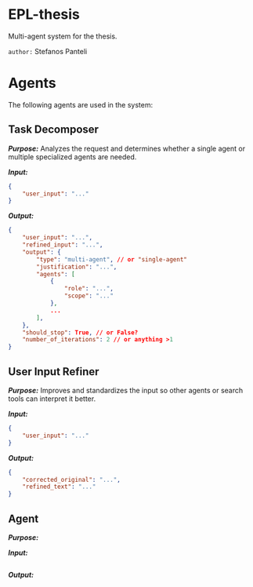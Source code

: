 # EPL-thesis
Multi-agent system for the thesis.

`author:` Stefanos Panteli

# Agents

The following agents are used in the system:

## Task Decomposer
***Purpose:*** Analyzes the request and determines whether a single agent or multiple specialized agents are needed.

***Input:*** 
```json
{
    "user_input": "..."
}
```
***Output:*** 
```json
{
    "user_input": "...",
    "refined_input": "...",
    "output": {
        "type": "multi-agent", // or "single-agent"
        "justification": "...",
        "agents": [
            {
                "role": "...",
                "scope": "..."
            },
            ...
        ],
    },
    "should_stop": True, // or False?
    "number_of_iterations": 2 // or anything >1
}
```

## User Input Refiner
***Purpose:*** Improves and standardizes the input so other agents or search tools can interpret it better.

***Input:*** 
```json
{
    "user_input": "..."
}
```
***Output:*** 
```json
{
    "corrected_original": "...",
    "refined_text": "..."
}
```

## Agent
***Purpose:*** 

***Input:*** 
```json

```
***Output:*** 
```json

```